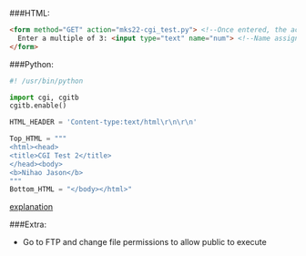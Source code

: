 ###HTML:
```html
<form method="GET" action="mks22-cgi_test.py"> <!--Once entered, the action GETs the input-->
  Enter a multiple of 3: <input type="text" name="num"> <!--Name assigns the variable-->
</form>
```

###Python:
```python
#! /usr/bin/python

import cgi, cgitb
cgitb.enable()

HTML_HEADER = 'Content-type:text/html\r\n\r\n' 

Top_HTML = """
<html><head>
<title>CGI Test 2</title>
</head><body>
<b>Nihao Jason</b>
"""
Bottom_HTML = "</body></html>"
```
<a href="http://http://bert.stuy.edu/pbrooks/ml2/Python-Forms-processing.htm">explanation</a>
<br>

###Extra:
- Go to FTP and change file permissions to allow public to execute
